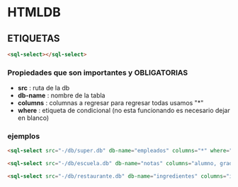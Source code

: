 # HTMLDB
## ETIQUETAS
``` HTML
<sql-select></sql-select>
```
### Propiedades que son importantes y **OBLIGATORIAS**
- **src** : ruta de la db
- **db-name** : nombre de la tabla
- **columns** : columnas a regresar para regresar todas usamos "*"
- **where** : etiqueta de condicional (no esta funcionando es necesario dejar en blanco)
### ejemplos
```HTML
<sql-select src="-/db/super.db" db-name="empleados" columns="*" where="<siempre vacio>"></sql-select>
```
```HTML
<sql-select src="-/db/escuela.db" db-name="notas" columns="alumno, grado, nota" where=""></sql-select>
```
```HTML
<sql-select src="-/db/restaurante.db" db-name="ingredientes" columns="id, nombre" where=""></sql-select>
```
